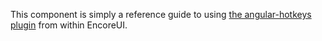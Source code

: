 This component is simply a reference guide to using [the angular-hotkeys plugin](http://chieffancypants.github.io/angular-hotkeys/) from within EncoreUI.

